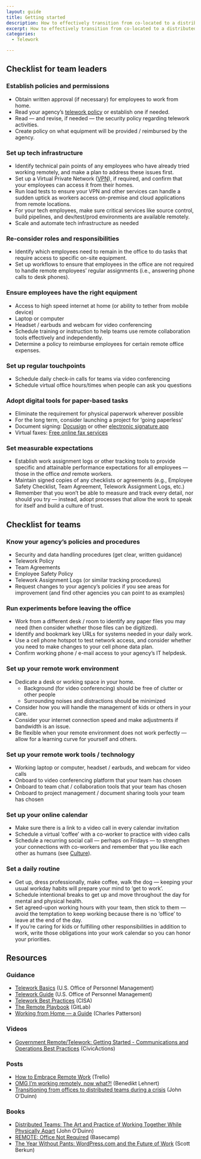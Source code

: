 ```yaml
---
layout: guide
title: Getting started
description: How to effectively transition from co-located to a distributed team.
excerpt: How to effectively transition from co-located to a distributed team.
categories:
  - Telework

---
```


## Checklist for team leaders

### Establish policies and permissions

* Obtain written approval (if necessary) for employees to work from home.
* Read your agency’s [telework policy](https://www.businessnewsdaily.com/7749-create-telecommuting-policy.html) or establish one if needed.
* Read — and revise, if needed — the security policy regarding telework activities.
* Create policy on what equipment will be provided / reimbursed by the agency.

### Set up tech infrastructure

* Identify technical pain points of any employees who have already tried working remotely, and make a plan to address these issues first.
* Set up a Virtual Private Network ([VPN](https://www.howtogeek.com/133680/htg-explains-what-is-a-vpn/)), if required, and confirm that your employees can access it from their homes.
* Run load tests to ensure your VPN and other services can handle a sudden uptick as workers access on-premise and cloud applications from remote locations.
* For your tech employees, make sure critical services like source control, build pipelines, and dev/test/prod environments are available remotely.
* Scale and automate tech infrastructure as needed

### Re-consider roles and responsibilities

* Identify which employees need to remain in the office to do tasks that require access to specific on-site equipment.
* Set up workflows to ensure that employees in the office are not required to handle remote employees’ regular assignments (i.e., answering phone calls to desk phones).

### Ensure employees have the right equipment

* Access to high speed internet at home (or ability to tether from mobile device)
* Laptop or computer
* Headset / earbuds and webcam for video conferencing
* Schedule training or instruction to help teams use remote collaboration tools effectively and independently.
* Determine a policy to reimburse employees for certain remote office expenses.

### Set up regular touchpoints

* Schedule daily check-in calls for teams via video conferencing
* Schedule virtual office hours/times when people can ask you questions

### Adopt digital tools for paper-based tasks

* Eliminate the requirement for physical paperwork wherever possible
* For the long term, consider launching a project for ‘going paperless’
* Document signing: [Docusign](https://www.docusign.com/) or other [electronic signature app](https://blog.quoteroller.com/docusign-competitors-and-alternatives/)
* Virtual faxes: [Free online fax services](https://www.lifewire.com/free-fax-services-2378048)

### Set measurable expectations

* Establish work assignment logs or other tracking tools to provide specific and attainable performance expectations for all employees — those in the office *and* remote workers.
* Maintain signed copies of any checklists or agreements (e.g., Employee Safety Checklist, Team Agreement, Telework Assignment Logs, etc.)
* Remember that you won’t be able to measure and track every detail, nor should you try — instead, adopt processes that allow the work to speak for itself and build a culture of trust. 

## Checklist for teams

### Know your agency’s policies and procedures

* Security and data handling procedures (get clear, written guidance)
* Telework Policy
* Team Agreements
* Employee Safety Policy
* Telework Assignment Logs (or similar tracking procedures)
* Request changes to your agency’s policies if you see areas for improvement (and find other agencies you can point to as examples)

### Run experiments before leaving the office

* Work from a different desk / room to identify any paper files you may need (then consider whether those files can be digitized).
* Identify and bookmark key URLs for systems needed in your daily work.
* Use a cell phone hotspot to test network access, and consider whether you need to make changes to your cell phone data plan.
* Confirm working phone / e-mail access to your agency’s IT helpdesk.

### Set up your remote work environment

* Dedicate a desk or working space in your home.
    * Background (for video conferencing) should be free of clutter or other people
    * Surrounding noises and distractions should be minimized
* Consider how you will handle the management of kids or others in your care.
* Consider your internet connection speed and make adjustments if bandwidth is an issue.
* Be flexible when your remote environment does not work perfectly — allow for a learning curve for yourself and others.

### Set up your remote work tools / technology

* Working laptop or computer, headset / earbuds, and webcam for video calls
* Onboard to video conferencing platform that your team has chosen
* Onboard to team chat / collaboration tools that your team has chosen
* Onboard to project management / document sharing tools your team has chosen

### Set up your online calendar

* Make sure there is a link to a video call in every calendar invitation
* Schedule a virtual ‘coffee’ with a co-worker to practice with video calls
* Schedule a recurring social call — perhaps on Fridays — to strengthen your connections with co-workers and remember that you like each other as humans (see [Culture](https://docs.google.com/document/d/1xrBPTGR_7R5FCGja-p2rXaMcN4NAjuE_6pKqPcYwOvQ/edit#heading=h.co7z165sjr2m)).

### Set a daily routine

* Get up, dress professionally, make coffee, walk the dog — keeping your usual workday habits will prepare your mind to ‘get to work’.
* Schedule intentional breaks to get up and move throughout the day for mental and physical health.
* Set agreed-upon working hours with your team, then stick to them — avoid the temptation to keep working because there is no ‘office’ to leave at the end of the day.
* If you’re caring for kids or fulfilling other responsibilities in addition to work, write those obligations into your work calendar so you can honor your priorities.

## Resources

### Guidance

* [Telework Basics](https://www.telework.gov/federal-community/telework-employees/telework-basics/) (U.S. Office of Personnel Management)
* [Telework Guide](https://www.telework.gov/guidance-legislation/telework-guidance/telework-guide/) (U.S. Office of Personnel Management)
* [Telework Best Practices](https://www.cisa.gov/sites/default/files/publications/Telework_Guide_with_NSA_and_DHS_CISA.pdf) (CISA)
* [The Remote Playbook](https://about.gitlab.com/resources/downloads/ebook-remote-playbook.pdf) (GitLab)
* [Working from Home — a Guide](https://medium.com/@charlespattson/working-from-home-a-guide-1c30321cd399) (Charles Patterson)

### Videos

* [Government Remote/Telework: Getting Started - Communications and Operations Best Practices](https://vimeo.com/401528689) (CivicActions)

### Posts

* [How to Embrace Remote Work](https://info.trello.com/hubfs/How_To_Embrace_Remote_Work_Trello_Ultimate_Guide.pdf) (Trello)
* [OMG I’m working remotely, now what?!](https://benediktlehnert.github.io/) (Benedikt Lehnert)
* [Transitioning from offices to distributed teams during a crisis](https://oduinn.com/2020/03/03/transitioning-from-offices-to-distributed-teams/) (John O’Duinn)

### Books

* [Distributed Teams: The Art and Practice of Working Together While Physically Apart](https://www.amzn.com/1732254907) (John O’Duinn)
* [REMOTE: Office Not Required](https://basecamp.com/books/remote) (Basecamp)
* [The Year Without Pants: WordPress.com and the Future of Work](https://scottberkun.com/yearwithoutpants/) (Scott Berkun)
